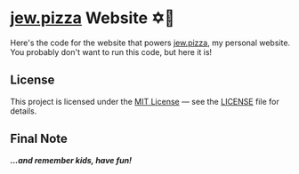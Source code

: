# [jew.pizza](https://jew.pizza/) Website ✡️🍕

Here's the code for the website that powers [jew.pizza](https://jew.pizza/), my
personal website. You probably don't want to run this code, but here it is!

## License

This project is licensed under the [MIT License](https://en.wikipedia.org/wiki/MIT_License)
&mdash; see the [LICENSE](LICENSE) file for details.

## Final Note

**_...and remember kids, have fun!_**
